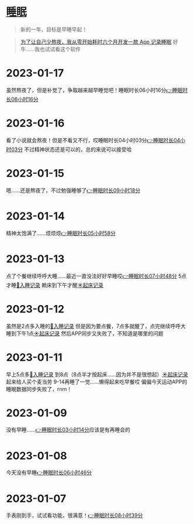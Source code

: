 # [睡眠](https://github.com/noteMay/blog/issues/7)

> 新的一年，目标是早睡早起！

> [为了让自己少熬夜，我从零开始耗时六个月开发一款 App 记录睡眠](https://sspai.com/post/75467)
好牛……我也试试看这个软件

# 2023-01-17

虽然熬夜了，但是补觉了，争取越来越早睡觉吧！睡眠时长06小时16分[👉睡眠时长06小时16分](https://9852.ru/images/2023/01/17/Screenshot_2023-01-17-17-38-25-092_com.mi.health.jpg)

# 2023-01-16

看了小说就会熬夜！但是不看又不行，哎睡眠时长04小时03分[👉睡眠时长04小时03分](https://9852.ru/images/2023/01/17/Screenshot_2023-01-16-13-56-29-376_com.mi.health.jpg)
不过精神状态还是可以的，总的来说可以接受哈

# 2023-01-15

嗯……还是熬夜了，不过勉强睡够了[👉睡眠时长09小时18分](https://9852.ru/images/2023/01/16/Screenshot_2023-01-15-18-14-23-659_com.mi.health.jpg)

# 2023-01-14

精神太饱满了……烦烦烦[👉睡眠时长05小时58分](https://9852.ru/images/2023/01/14/Screenshot_2023-01-14-17-13-16-931_com.mi.health.jpg)

# 2023-01-13

点了个餐继续呼呼大睡……最近一直没法好好早睡哎[👉睡眠时长07小时48分](https://9852.ru/images/2023/01/14/IMG_20230113_235615.jpg)
5点才睡[🌙入睡记录](https://github.com/noteMay/sleep/issues/1#issuecomment-1380996603)
赖床到下午才醒[☀起床记录](https://github.com/noteMay/getup/issues/1#issuecomment-1381435971)

# 2023-01-12

虽然是2点多入睡的[🌙入睡记录](https://github.com/noteMay/sleep/issues/1#issuecomment-1379323734) 但是因为要点餐，7点多就醒了，点完继续呼呼大睡到下午1点[☀起床记录](https://github.com/noteMay/getup/issues/1#issuecomment-1379817955)
然后APP同步又失败了，不知道是哪里的问题

# 2023-01-11

早上5点多[🌙入睡记录](https://github.com/noteMay/sleep/issues/1#issuecomment-1377926923) 到8点（8点半才按起床……因为并不是很想起）[☀起床记录](https://github.com/noteMay/getup/issues/1#issuecomment-1378076807) 
起来给人买个麦当劳
9-14再睡了一觉……懒得起来吃早餐哎
偏偏今天运动APP的睡眠数据同步失败了，rnm！

# 2023-01-09

没有早睡……[👉睡眠时长03小时14分](https://9852.ru/images/2023/01/14/IMG_20230110_032539.jpg)应该是有再睡会的

# 2023-01-08

今天没有早睡[👉睡眠时长06小时46分](https://9852.ru/images/2023/01/08/IMG_20230108_134019.jpg)

# 2023-01-07

手表刚到手，试试看功能，很满意！[👉睡眠时长08小时39分](https://9852.ru/images/2023/01/14/IMG_20230110_032629.jpg)